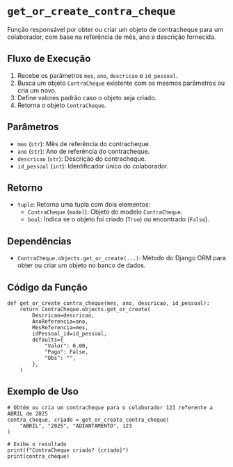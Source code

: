 
# `get_or_create_contra_cheque`

Função responsável por obter ou criar um objeto de contracheque para um colaborador, com base na referência de mês, ano e descrição fornecida.

## Fluxo de Execução

1. Recebe os parâmetros `mes`, `ano`, `descricao` e `id_pessoal`.
2. Busca um objeto `ContraCheque` existente com os mesmos parâmetros ou cria um novo.
3. Define valores padrão caso o objeto seja criado.
4. Retorna o objeto `ContraCheque`.

## Parâmetros

- `mes` (`str`): Mês de referência do contracheque.
- `ano` (`str`): Ano de referência do contracheque.
- `descricao` (`str`): Descrição do contracheque.
- `id_pessoal` (`int`): Identificador único do colaborador.

## Retorno

- `tuple`: Retorna uma tupla com dois elementos:
  - `ContraCheque` (`model`): Objeto do modelo `ContraCheque`.
  - `bool`: Indica se o objeto foi criado (`True`) ou encontrado (`False`).

## Dependências

- `ContraCheque.objects.get_or_create(...)`: Método do Django ORM para obter ou criar um objeto no banco de dados.

## Código da Função

```{py3 linenums="1"}
def get_or_create_contra_cheque(mes, ano, descricao, id_pessoal):
    return ContraCheque.objects.get_or_create(
        Descricao=descricao,
        AnoReferencia=ano,
        MesReferencia=mes,
        idPessoal_id=id_pessoal,
        defaults={
            "Valor": 0.00,
            "Pago": False,
            "Obs": "",
        },
    )
```

## Exemplo de Uso

```{py3 linenums="1"}
# Obtém ou cria um contracheque para o colaborador 123 referente a ABRIL de 2025
contra_cheque, criado = get_or_create_contra_cheque(
    "ABRIL", "2025", "ADIANTAMENTO", 123
)

# Exibe o resultado
print(f"ContraCheque criado? {criado}")
print(contra_cheque)
```
